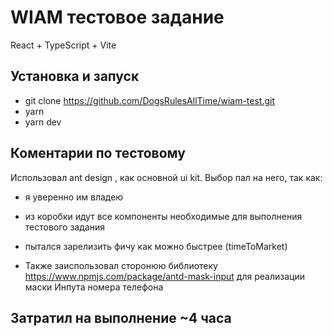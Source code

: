 # WIAM тестовое задание

React + TypeScript + Vite

## Установка и запуск


- git clone https://github.com/DogsRulesAllTime/wiam-test.git
- yarn
- yarn dev

## Коментарии по тестовому

Использовал ant design , как основной ui kit. Выбор пал на него, так как: 
- я уверенно им владею 
- из коробки идут все компоненты необходимые для выполнения тестового задания
- пытался зарелизить фичу как можно быстрее (timeToMarket)

- Также заиспользовал сторонюю библиотеку https://www.npmjs.com/package/antd-mask-input для реализации маски Инпута номера телефона

## Затратил на выполнение ~4 часа
